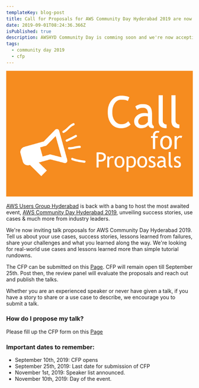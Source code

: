 ```yaml
---
templateKey: blog-post
title: Call for Proposals for AWS Community Day Hyderabad 2019 are now open!
date: 2019-09-01T08:24:36.366Z
isPublished: true
description: AWSHYD Community Day is comming soon and we're now accepting speaker registrations
tags:
  - community day 2019
  - cfp
---
```


![CFP Image](/static/images/cfp.jpg)

[AWS Users Group Hyderabad](https://www.awsughyd.com/) is back with a bang to host the most awaited event, [AWS Community Day Hyderabad 2019](https://communityday.awsughyd.com), unveiling success stories, use cases & much more from industry leaders.

We're now inviting talk proposals for AWS Community Day Hyderabad 2019. Tell us about your use cases, success stories, lessons learned from failures, share your challenges and what you learned along the way. We're looking for real-world use cases and lessons learned more than simple tutorial rundowns.

The CFP can be submitted on this [Page](/cfp). CFP will remain open till September 25th. Post then, the review panel will evaluate the proposals and reach out and publish the talks.

Whether you are an experienced speaker or never have given a talk, if you have a story to share or a use case to describe, we encourage you to submit a talk.

### How do I propose my talk?

Please fill up the CFP form on this [Page](/cfp)

### Important dates to remember:

- September 10th, 2019: CFP opens
- September 25th, 2019: Last date for submission of CFP
- November 1st, 2019: Speaker list announced.
- November 10th, 2019: Day of the event.
